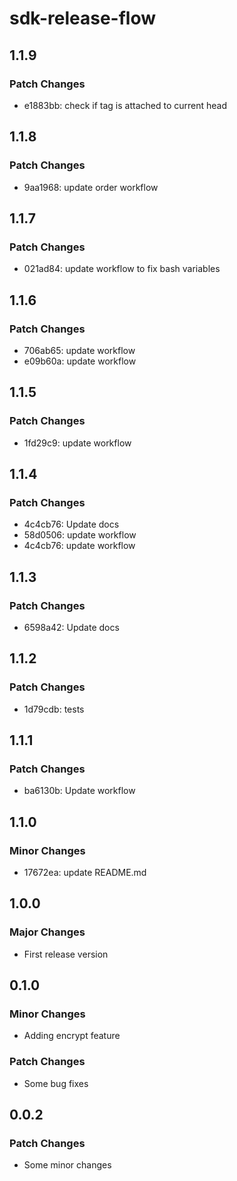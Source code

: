 # sdk-release-flow

## 1.1.9

### Patch Changes

- e1883bb: check if tag is attached to current head

## 1.1.8

### Patch Changes

- 9aa1968: update order workflow

## 1.1.7

### Patch Changes

- 021ad84: update workflow to fix bash variables

## 1.1.6

### Patch Changes

- 706ab65: update workflow
- e09b60a: update workflow

## 1.1.5

### Patch Changes

- 1fd29c9: update workflow

## 1.1.4

### Patch Changes

- 4c4cb76: Update docs
- 58d0506: update workflow
- 4c4cb76: update workflow

## 1.1.3

### Patch Changes

- 6598a42: Update docs

## 1.1.2

### Patch Changes

- 1d79cdb: tests

## 1.1.1

### Patch Changes

- ba6130b: Update workflow

## 1.1.0

### Minor Changes

- 17672ea: update README.md

## 1.0.0

### Major Changes

- First release version

## 0.1.0

### Minor Changes

- Adding encrypt feature

### Patch Changes

- Some bug fixes

## 0.0.2

### Patch Changes

- Some minor changes
